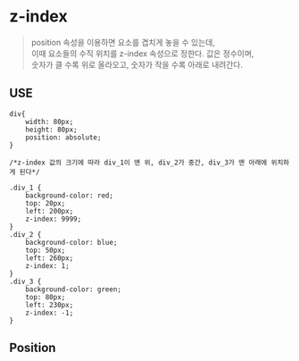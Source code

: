 # z-index

> position 속성을 이용하면 요소를 겹치게 놓을 수 있는데,  
  이때 요소들의 수직 위치를 z-index 속성으로 정한다. 값은 정수이며,   
  숫자가 클 수록 위로 올라오고, 숫자가 작을 수록 아래로 내려간다.
  
  
## USE

```
div{
    width: 80px;
    height: 80px;
    position: absolute;
}

/*z-index 값의 크기에 따라 div_1이 맨 위, div_2가 중간, div_3가 맨 아래에 위치하게 된다*/

.div_1 {
    background-color: red;
    top: 20px;
    left: 200px;
    z-index: 9999;
}
.div_2 {
    background-color: blue;
    top: 50px;
    left: 260px;
    z-index: 1;
}
.div_3 {
    background-color: green;
    top: 80px;
    left: 230px;
    z-index: -1;
}
```

## Position
